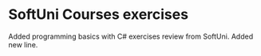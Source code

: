 # SoftUni Courses exercises
Added programming basics with C# exercises review from SoftUni.
Added new line.
